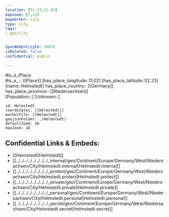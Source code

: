 ```yaml
---
location: [52.23,11.02] 
mapzoom: [7,12] 
mapmarker: city 
type: City
tags:
- geo/City


SpocWebEntityId: 30878
isDeleted: false
confidential: public

---
```

#is_a_/Place  
#is_a_ :: [[Place]] 
[has_place_longitude::11.02] 
[has_place_latitude::52.23] 
[name::Helmstedt] 
has_place_country:: [[Germany]]  
has_place_province:: [[Niedersachsen]]  
[Population::] 
[Unknown::] 


```leaflet
id: Helmstedt
coordinates: [[Helmstedt]] 
markerFile: [[Helmstedt]] 
geojsonFolder: ./Helmstedt/
defaultZoom: 10 
maxZoom: 18
```


## Confidential Links & Embeds: 
- [[Helmstedt|Helmstedt]]  
- [[../../../../../../../../_internal/geo/Continent/Europe/Germany/West/Niedersachsen/City/Helmstedt.internal|Helmstedt.internal]] 
- [[../../../../../../../../_protect/geo/Continent/Europe/Germany/West/Niedersachsen/City/Helmstedt.protect|Helmstedt.protect]] 
- [[../../../../../../../../_private/geo/Continent/Europe/Germany/West/Niedersachsen/City/Helmstedt.private|Helmstedt.private]] 
- [[../../../../../../../../_personal/geo/Continent/Europe/Germany/West/Niedersachsen/City/Helmstedt.personal|Helmstedt.personal]] 
- [[../../../../../../../../_secret/geo/Continent/Europe/Germany/West/Niedersachsen/City/Helmstedt.secret|Helmstedt.secret]] 
